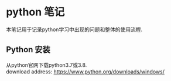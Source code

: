 # python 笔记
本笔记用于记录python学习中出现的问题和整体的使用流程.

## Python 安装
从python官网下载python3.7或3.8.  
download address: https://www.python.org/downloads/windows/